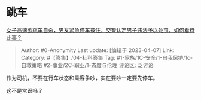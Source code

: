 # 跳车
[女子高速欲跳车自杀，男友紧急停车按住，交警认定男子违法予以处罚，如何看待此事？](https://www.zhihu.com/question/594075187/answer/2972248901)

> Author: #0-Anonymity
> Last update: [编辑于 2023-04-07]
> Link:
> Category: #【答集】/04-社科答集 
> Tag: #1-家族/1C-安全/1-自我保护/1c-自救策略 #2-事业/2C-职业/1-态度与伦理
> 评论区:
> 泛讨论:

作为司机，不要在行车状态和乘客争吵，实在要吵一定要先停车。

这不是常识吗？
